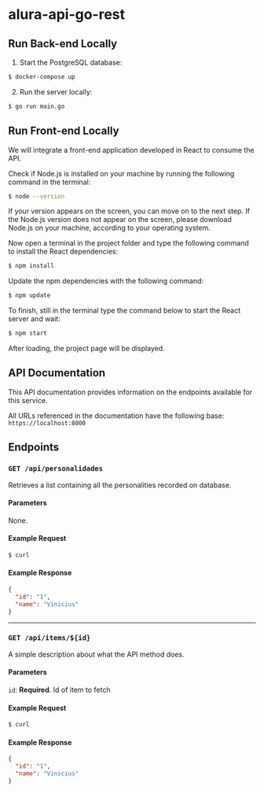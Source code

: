 # alura-api-go-rest

## Run Back-end Locally

1. Start the PostgreSQL database:
```sh
$ docker-compose up
```

2. Run the server locally:
```sh
$ go run main.go
```

## Run Front-end Locally

We will integrate a front-end application developed in React to consume the API.

Check if Node.js is installed on your machine by running the following command in the terminal:
```sh
$ node --version
```

If your version appears on the screen, you can move on to the next step. If the Node.js version does not appear on the screen, please download Node.js on your machine, according to your operating system.

Now open a terminal in the project folder and type the following command to install the React dependencies:
```sh
$ npm install
```

Update the npm dependencies with the following command:
```sh
$ npm update
```

To finish, still in the terminal type the command below to start the React server and wait:
```sh
$ npm start
```

After loading, the project page will be displayed.

## API Documentation

This API documentation provides information on the endpoints available for this service.

All URLs referenced in the documentation have the following base: `https://localhost:8000`

## Endpoints

### `GET /api/personalidades`

Retrieves a list containing all the personalities recorded on database.

#### Parameters

None.

#### Example Request

```sh
$ curl
```

#### Example Response

```json
{
  "id": "1",
  "name": "Vinicius"
}
```

---
### `GET /api/items/${id}`

A simple description about what the API method does.

#### Parameters

`id`: **Required**. Id of item to fetch

#### Example Request

```sh
$ curl
```

#### Example Response

```json
{
  "id": "1",
  "name": "Vinicius"
}
```
